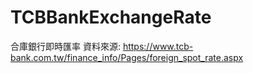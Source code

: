 # TCBBankExchangeRate
合庫銀行即時匯率
資料來源: https://www.tcb-bank.com.tw/finance_info/Pages/foreign_spot_rate.aspx
